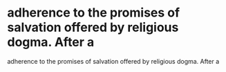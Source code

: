 # adherence to the promises of salvation offered by religious dogma. After a

adherence to the promises of salvation offered by religious dogma. After a